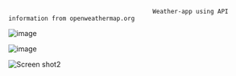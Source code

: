                                             Weather-app using API information from openweathermap.org
![image](https://user-images.githubusercontent.com/88134569/190706103-36273779-80c2-4831-a020-9b60ab128bc3.png)

![image](https://user-images.githubusercontent.com/88134569/190706735-2f46a38b-1230-4288-947f-5e2a1653c408.png)



![Screen shot2](https://user-images.githubusercontent.com/88134569/190706464-092e43ae-2f87-4efa-b572-e0fb0d14648b.png)
